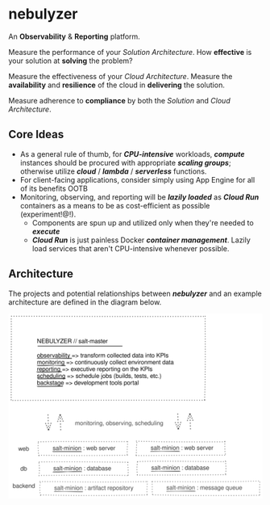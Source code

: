 # nebulyzer
An **Observability** & **Reporting** platform.

Measure the performance of your *Solution Architecture*. How **effective** is your solution at **solving** the problem?

Measure the effectiveness of your *Cloud Architecture*. Measure the **availability** and **resilience** of the cloud in **delivering** the solution.

Measure adherence to **compliance** by both the *Solution* and *Cloud Architecture*.

## Core Ideas

- As a general rule of thumb, for **_CPU-intensive_** workloads, **_compute_** instances should be procured with appropriate **_scaling groups_**; otherwise utilize **_cloud_** / **_lambda_** / **_serverless_** functions.
- For client-facing applications, consider simply using App Engine for all of its benefits OOTB
- Monitoring, observing, and reporting will be **_lazily loaded_** as **_Cloud Run_** containers as a means to be as cost-efficient as possible (experiment!@!).
  - Components are spun up and utilized only when they're needed to **_execute_**
  - **_Cloud Run_** is just painless Docker **_container management_**. Lazily load services that aren't CPU-intensive whenever possible. 

## Architecture

The projects and potential relationships between **_nebulyzer_** and an example architecture are defined in the diagram below.

![Nebulyzer Diagram](./diagram/nebulyzer_diagram.svg)

